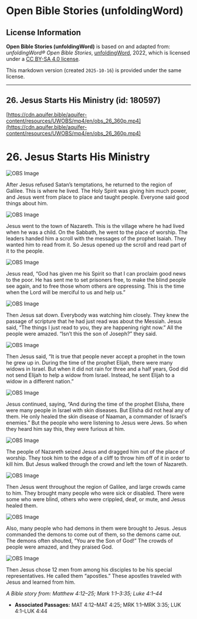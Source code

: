 # Open Bible Stories (unfoldingWord)

## License Information

**Open Bible Stories (unfoldingWord)** is based on and adapted from: _unfoldingWord® Open Bible Stories_, [unfoldingWord](https://unfoldingword.org/utw), 2022, which is licensed under a [CC BY-SA 4.0 license](https://creativecommons.org/licenses/by-sa/4.0/legalcode.en).

This markdown version (created `2025-10-16`) is provided under the same license.



--------------------------------

## 26. Jesus Starts His Ministry (id: 180597)

[https://cdn.aquifer.bible/aquifer-content/resources/UWOBS/mp4/en/obs_26_360p.mp4](https://cdn.aquifer.bible/aquifer-content/resources/UWOBS/mp4/en/obs_26_360p.mp4)

26\. Jesus Starts His Ministry
==============================

![OBS Image](https://cdn.aquifer.bible/aquifer-content/resources/UWOBS/jpg/360px/obs-en-26-01.jpg)

After Jesus refused Satan’s temptations, he returned to the region of Galilee. This is where he lived. The Holy Spirit was giving him much power, and Jesus went from place to place and taught people. Everyone said good things about him.

![OBS Image](https://cdn.aquifer.bible/aquifer-content/resources/UWOBS/jpg/360px/obs-en-26-02.jpg)

Jesus went to the town of Nazareth. This is the village where he had lived when he was a child. On the Sabbath, he went to the place of worship. The leaders handed him a scroll with the messages of the prophet Isaiah. They wanted him to read from it. So Jesus opened up the scroll and read part of it to the people.

![OBS Image](https://cdn.aquifer.bible/aquifer-content/resources/UWOBS/jpg/360px/obs-en-26-03.jpg)

Jesus read, “God has given me his Spirit so that I can proclaim good news to the poor. He has sent me to set prisoners free, to make the blind people see again, and to free those whom others are oppressing. This is the time when the Lord will be merciful to us and help us.”

![OBS Image](https://cdn.aquifer.bible/aquifer-content/resources/UWOBS/jpg/360px/obs-en-26-04.jpg)

Then Jesus sat down. Everybody was watching him closely. They knew the passage of scripture that he had just read was about the Messiah. Jesus said, “The things I just read to you, they are happening right now.” All the people were amazed. “Isn’t this the son of Joseph?” they said.

![OBS Image](https://cdn.aquifer.bible/aquifer-content/resources/UWOBS/jpg/360px/obs-en-26-05.jpg)

Then Jesus said, “It is true that people never accept a prophet in the town he grew up in. During the time of the prophet Elijah, there were many widows in Israel. But when it did not rain for three and a half years, God did not send Elijah to help a widow from Israel. Instead, he sent Elijah to a widow in a different nation.”

![OBS Image](https://cdn.aquifer.bible/aquifer-content/resources/UWOBS/jpg/360px/obs-en-26-06.jpg)

Jesus continued, saying, “And during the time of the prophet Elisha, there were many people in Israel with skin diseases. But Elisha did not heal any of them. He only healed the skin disease of Naaman, a commander of Israel’s enemies.” But the people who were listening to Jesus were Jews. So when they heard him say this, they were furious at him.

![OBS Image](https://cdn.aquifer.bible/aquifer-content/resources/UWOBS/jpg/360px/obs-en-26-07.jpg)

The people of Nazareth seized Jesus and dragged him out of the place of worship. They took him to the edge of a cliff to throw him off of it in order to kill him. But Jesus walked through the crowd and left the town of Nazareth.

![OBS Image](https://cdn.aquifer.bible/aquifer-content/resources/UWOBS/jpg/360px/obs-en-26-08.jpg)

Then Jesus went throughout the region of Galilee, and large crowds came to him. They brought many people who were sick or disabled. There were some who were blind, others who were crippled, deaf, or mute, and Jesus healed them.

![OBS Image](https://cdn.aquifer.bible/aquifer-content/resources/UWOBS/jpg/360px/obs-en-26-09.jpg)

Also, many people who had demons in them were brought to Jesus. Jesus commanded the demons to come out of them, so the demons came out. The demons often shouted, “You are the Son of God!” The crowds of people were amazed, and they praised God.

![OBS Image](https://cdn.aquifer.bible/aquifer-content/resources/UWOBS/jpg/360px/obs-en-26-10.jpg)

Then Jesus chose 12 men from among his disciples to be his special representatives. He called them “apostles.” These apostles traveled with Jesus and learned from him.

*A Bible story from: Matthew 4:12–25; Mark 1:1–3:35; Luke 4:1–44*

* **Associated Passages:** MAT 4:12–MAT 4:25; MRK 1:1–MRK 3:35; LUK 4:1–LUK 4:44

